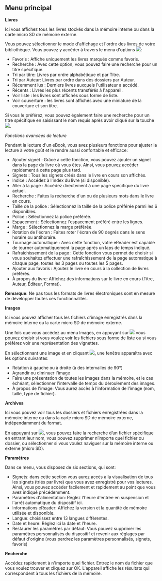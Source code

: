 ## Menu principal

**Livres**

Ici vous affichez tous les livres stockés dans la mémoire interne ou dans la carte micro SD de mémoire externe.

Vous pouvez sélectionner le mode d'affichage et l'ordre des livres de votre bibliothèque. Vous pouvez y accéder à travers  le menu d'options ![](http://static.energysistem.com/images/manuals/42169/54bfe0a1cd3a6.jpg):

- Favoris : Affiche uniquement les livres marqués comme favoris.
- Recherche : Avec cette option, vous pouvez faire une recherche pour un titre spécifique.
- Tri par titre: Livres par ordre alphabétique et par Titre.
- Tri par Auteur: Livres par ordre dans des dossiers par Auteur.
- Récemment lus : Derniers livres auxquels l'utilisateur a accédé.
- Récents : Livres les plus récents transférés à l'appareil.
- Voir liste : les livres sont affichés sous forme de liste.
- Voir couverture : les livres sont affichés avec  une miniature de la couverture et son titre.

 Si vous le préférez, vous pouvez également faire une recherche pour un titre spécifique en saisissant le nom requis après avoir cliqué sur la touche ![](http://static.energysistem.com/images/manuals/42169/54bfe09236f6d.jpg).  


*Fonctions avancées de lecture*

Pendant la lecture d'un eBook, vous avez plusieurs fonctions pour ajuster la lecture à votre goût et le rendre aussi confortable et efficace: 

- Ajouter signet : Grâce à cette fonction, vous pouvez ajouter un signet dans la page du livre où vous êtes. Ainsi, vous pouvez accéder rapidement à cette page plus tard.
- Signets : Tous les signets créés dans le livre en cours son affichés.
- Indice : Accédez à l'index du livre (si disponible).
- Aller à la page : Accédez directement à une page spécifique du livre actuel.
- Recherche : Faites la recherche d'un ou de plusieurs mots dans le livre en cours.
- Taille de la police : Sélectionnez la taille de la police préférée parmi les 6 disponibles.
- Police : Sélectionnez la police préférée.
- Espacement : Sélectionnez l'espacement préféré entre les lignes.
- Marge : Sélectionnez la marge préférée.
- Rotation de l'écran : Faites roter l'écran de 90 degrés dans le sens horaire ou antihoraire.
- Tournage automatique : Avec cette fonction, votre eReader est capable de tourner automatiquement la page après un laps de temps indiqué.
- Rafraîchissement de la page : Cette fonction vous permet de choisir si vous souhaitez effectuer une rafraîchissement de la page automatique à chaque page, toutes les 3 pages ou toutes les 5 pages.
- Ajouter aux favoris : Ajoutez le livre en cours à la collection de livres préférés.
- À propos du livre: Affichez des informations sur le livre en cours (Titre, Auteur, Éditeur, Format).

**Remarque:**
Ne pas tous les formats de livres électroniques sont en mesure de développer toutes ces fonctionnalités.

**Images**

Ici vous pouvez afficher tous les fichiers d'image enregistrés dans la mémoire interne ou la carte micro SD de mémoire externe.

Une fois que vous accédez au menu Images, en appuyant sur ![](http://static.energysistem.com/images/manuals/42169/54bfe0a1cd3a6.jpg) vous pouvez choisir si vous voulez voir les fichiers sous forme de liste ou si vous préférez voir une représentation des vignettes.

En sélectionnant une image et en cliquant ![](http://static.energysistem.com/images/manuals/42169/54bfe0a1cd3a6.jpg), une fenêtre apparaîtra avec les options suivantes:


* Rotation à gauche ou à droite (à des intervalles de 90°)
* Agrandir ou diminuer l'image
* Faire une présentation de toutes les images dans la mémoire, et le cas échéant, sélectionner l'intervalle de temps du déroulement des images.
* À propos de l'image: Vous aurez accès à l'information de l'image (nom, taille, type de fichier).

**Archives**

Ici vous pouvez voir tous les dossiers et fichiers enregistrées dans la mémoire interne ou dans la carte micro SD de mémoire externe, indépendamment du format.

En appuyant sur ![](http://static.energysistem.com/images/manuals/42169/54bfe09236f6d.jpg), vous pouvez faire la recherche d’un fichier spécifique en entrant leur nom, vous pouvez supprimer n’importe quel fichier ou dossier, ou sélectionner si vous voulez naviguer sur la mémoire interne ou externe (micro SD).

**Paramètres**

Dans ce menu, vous disposez de six sections, qui sont:
* Signets: dans cette section vous aurez accès à la visualisation de tous les signets (triés par livre) que vous avez enregistré pour vos lectures. Ainsi, vous pouvez accéder facilement et rapidement au point que vous avez indiqué précédemment.
* Paramètres d'alimentation: Réglez l'heure d'entrée en suspension et l'arrêt automatique du dispositif ici.
* Informations eReader: Affichez la version et la quantité de mémoire utilisée et disponible.
* Langue: choisissez entre 13 langues différentes.
* Date et heure: Réglez ici la date et l'heure.
* Restaurer les paramètres par défaut: Vous pouvez supprimer les paramètres personnalisés du dispositif et revenir aux réglages par défaut d'origine (vous perdrez les paramètres personnalisés, signets, favoris)


**Recherche**

Accédez rapidement à n'importe quel fichier. Entrez le nom du fichier que vous voulez trouver et cliquez sur OK. L'appareil affiche les résultats qui correspondent à tous les fichiers de la mémoire.



